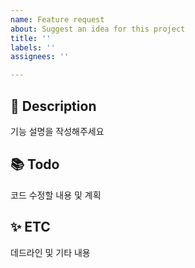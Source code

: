 ```yaml
---
name: Feature request
about: Suggest an idea for this project
title: ''
labels: ''
assignees: ''

---
```


## 📌 Description
기능 설명을 작성해주세요

## 📚 Todo
코드 수정할 내용 및 계획
<!-- 고친 기능, 코드 등 요약해서 작성 -->

## ✨ ETC
데드라인 및 기타 내용
